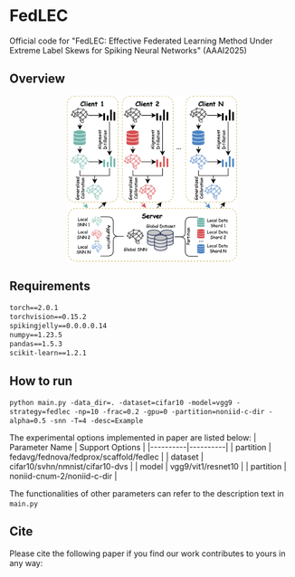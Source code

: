 # FedLEC
Official code for "FedLEC: Effective Federated Learning Method Under Extreme Label Skews for Spiking Neural Networks" (AAAI2025)

## Overview
<p align="center">
<img src="./assets/FedLAC.png" align="center" width="60%" style="margin: 0 auto">
</p>

## Requirements

```
torch==2.0.1
torchvision==0.15.2
spikingjelly==0.0.0.0.14
numpy==1.23.5
pandas==1.5.3
scikit-learn==1.2.1
```

## How to run

```
python main.py -data_dir=. -dataset=cifar10 -model=vgg9 -strategy=fedlec -np=10 -frac=0.2 -gpu=0 -partition=noniid-c-dir -alpha=0.5 -snn -T=4 -desc=Example
```

The experimental options implemented in paper are listed below:
| Parameter Name | Support Options |
|----------|----------|
| partition | fedavg/fednova/fedprox/scaffold/fedlec |
| dataset | cifar10/svhn/nmnist/cifar10-dvs |
| model | vgg9/vit1/resnet10 |
| partition | noniid-cnum-2/noniid-c-dir |

The functionalities of other parameters can refer to the description text in `main.py`

## Cite

Please cite the following paper if you find our work contributes to yours in any way:

```

```
